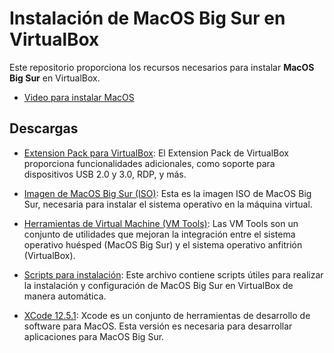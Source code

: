 # Instalación de MacOS Big Sur en VirtualBox

Este repositorio proporciona los recursos necesarios para instalar **MacOS Big Sur** en VirtualBox.

- [Video para instalar MacOS](https://youtu.be/pnuLc0mc06Q?si=_mRcR4xRpnH1Fquo)
  
## Descargas

- [Extension Pack para VirtualBox](Oracle_VM_VirtualBox_Extension_Pack-7.0.16.vbox-extpack): El Extension Pack de VirtualBox proporciona funcionalidades adicionales, como soporte para dispositivos USB 2.0 y 3.0, RDP, y más.

- [Imagen de MacOS Big Sur (ISO)](https://www.mediafire.com/file/dbfod9u5q9ii9nd/macOS_Big_Sur_11.0.1_%252820B29%2529.iso/file): Esta es la imagen ISO de MacOS Big Sur, necesaria para instalar el sistema operativo en la máquina virtual.

- [Herramientas de Virtual Machine (VM Tools)](vmtools.zip): Las VM Tools son un conjunto de utilidades que mejoran la integración entre el sistema operativo huésped (MacOS Big Sur) y el sistema operativo anfitrión (VirtualBox).

- [Scripts para instalación](Scripts/README.MD): Este archivo contiene scripts útiles para realizar la instalación y configuración de MacOS Big Sur en VirtualBox de manera automática.

- [XCode 12.5.1](https://developer.apple.com/services-account/download?path=/Developer_Tools/Xcode_12.5.1/Xcode_12.5.1.xip): Xcode es un conjunto de herramientas de desarrollo de software para MacOS. Esta versión es necesaria para desarrollar aplicaciones para MacOS Big Sur.


 
